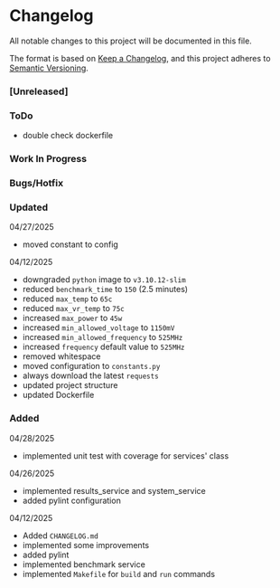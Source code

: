 # Changelog

All notable changes to this project will be documented in this file.

The format is based on [Keep a Changelog](https://keepachangelog.com/en/1.0.0/),
and this project adheres to [Semantic Versioning](https://semver.org/spec/v2.0.0.html).

### [Unreleased]

### ToDo
- double check dockerfile

### Work In Progress

### Bugs/Hotfix

### Updated
04/27/2025
- moved constant to config

04/12/2025
- downgraded `python` image to `v3.10.12-slim`
- reduced `benchmark_time` to `150` (2.5 minutes)
- reduced `max_temp` to `65c`
- reduced `max_vr_temp` to `75c`
- increased `max_power` to `45w`
- increased `min_allowed_voltage` to `1150mV`
- increased `min_allowed_frequency` to `525MHz`
- increased `frequency` default value to `525MHz`
- removed whitespace
- moved configuration to `constants.py`
- always download the latest `requests`
- updated project structure
- updated Dockerfile

### Added
04/28/2025
- implemented unit test with coverage for services' class

04/26/2025
- implemented results_service and system_service
- added pylint configuration

04/12/2025
- Added `CHANGELOG.md`
- implemented some improvements
- added pylint
- implemented benchmark service
- implemented `Makefile` for `build` and `run` commands
